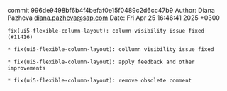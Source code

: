 commit 996de9498bf6b4f4befaf0e15f0489c2d6cc47b9
Author: Diana Pazheva <diana.pazheva@sap.com>
Date:   Fri Apr 25 16:46:41 2025 +0300

    fix(ui5-flexible-column-layout): column visibility issue fixed (#11416)
    
    * fix(ui5-flexible-column-layout): collumn visibility issue fixed
    
    * fix(ui5-flexible-column-layout): apply feedback and other improvements
    
    * fix(ui5-flexible-column-layout): remove obsolete comment
